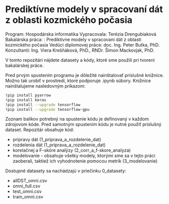 # Prediktívne modely v spracovaní dát z oblasti kozmického počasia

Program: Hospodárska informatika
Vypracovala: Terézia Drengubiaková
Bakalárska práca: : Prediktívne modely v spracovaní dát z oblasti kozmického počasia
Vedúci diplomovej práce: doc. Ing. Peter Butka, PhD.
Konzultanti: Ing. Viera Krešňáková, PhD., RNDr. Šimon Mackovjak, PhD.

V tomto repozitári nájdete datasety a kódy, ktoré sme použili pri tvorení bakalárskej práce. 

Pred prvým spustením programu je dôležité nainštalovať príslušné knižnice. Možno tak urobiť v prostredí, ktoré podporuje .ipynb súbory. Knižnice nainštalujeme nasledovným príkazom:
```bash
!pip install pyarrow
!pip install keras
!pip install --upgrade tensorflow
!pip install --upgrade tensorflow-gpu
```
Zoznam balíkov potrebný na spustenie kódu je definovaný v každom zdrojovom kóde. Pred samotným spustením kódu je nutné použiť príslušný dataset. Repozitár obsahuje kód:
- prípravy dát (1_priprava_a_rozdelenie_dat)
- rozdelenia dát (1_priprava_a_rozdelenie_dat)
- korelačnej a F-skóre analýzy (2_corr_a_f-skore_analyza)
- modelovanie - obsahuje všetky modely, ktorými sme sa v tejto práci zaoberali, taktiež ich vyhodnotenie pomocou metrík (3_modelovanie)
  
Dostupné datasety sa nachádzajú v priečinku 0_datasety:
- allDST_omni.csv
- omni_full.csv
- test_omni.csv
- train_omni.csv

